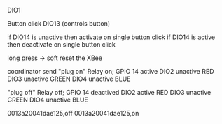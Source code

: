DIO1

Button click
DIO13 (controls button)

if DIO14 is unactive then activate on single button click
if DIO14 is active then deactivate on single button click

long press -> soft reset the XBee

coordinator send
"plug on"
Relay on; GPIO 14 active
DIO2 unactive RED 
DIO3 unactive GREEN
DIO4 unactive BLUE


"plug off"
Relay off; GPIO 14 deactived
DIO2 active RED 
DIO3 unactive GREEN
DIO4 unactive BLUE

0013a20041dae125,off
0013a20041dae125,on